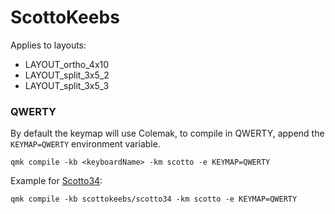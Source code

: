 # ScottoKeebs

Applies to layouts:

-   LAYOUT_ortho_4x10
-   LAYOUT_split_3x5_2
-   LAYOUT_split_3x5_3

### QWERTY

By default the keymap will use Colemak, to compile in QWERTY, append the `KEYMAP=QWERTY` environment variable.

```
qmk compile -kb <keyboardName> -km scotto -e KEYMAP=QWERTY
```

Example for [Scotto34](/keyboards/scottokeebs/scotto34):

```
qmk compile -kb scottokeebs/scotto34 -km scotto -e KEYMAP=QWERTY
```
